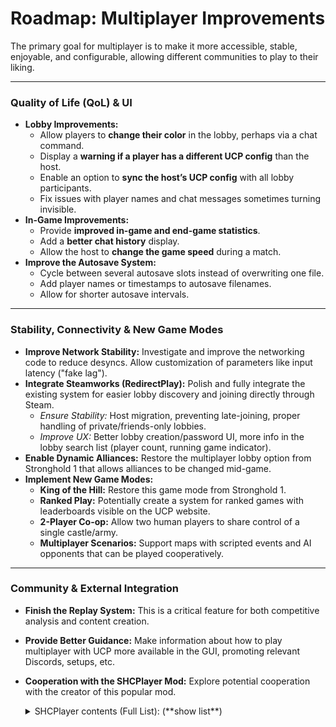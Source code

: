 # Roadmap: Multiplayer Improvements

The primary goal for multiplayer is to make it more accessible, stable, enjoyable, and configurable, allowing different communities to play to their liking.

---

### Quality of Life (QoL) & UI

-   **Lobby Improvements:**
    -   Allow players to **change their color** in the lobby, perhaps via a chat command.
    -   Display a **warning if a player has a different UCP config** than the host.
    -   Enable an option to **sync the host’s UCP config** with all lobby participants.
    -   Fix issues with player names and chat messages sometimes turning invisible.
-   **In-Game Improvements:**
    -   Provide **improved in-game and end-game statistics**.
    -   Add a **better chat history** display.
    -   Allow the host to **change the game speed** during a match.
-   **Improve the Autosave System:**
    -   Cycle between several autosave slots instead of overwriting one file.
    -   Add player names or timestamps to autosave filenames.
    -   Allow for shorter autosave intervals.

---

### Stability, Connectivity & New Game Modes

-   **Improve Network Stability:** Investigate and improve the networking code to reduce desyncs. Allow customization of parameters like input latency ("fake lag").
-   **Integrate Steamworks (RedirectPlay):** Polish and fully integrate the existing system for easier lobby discovery and joining directly through Steam.
    -   *Ensure Stability:* Host migration, preventing late-joining, proper handling of private/friends-only lobbies.
    -   *Improve UX:* Better lobby creation/password UI, more info in the lobby search list (player count, running game indicator).
-   **Enable Dynamic Alliances:** Restore the multiplayer lobby option from Stronghold 1 that allows alliances to be changed mid-game.
-   **Implement New Game Modes:**
    -   **King of the Hill:** Restore this game mode from Stronghold 1.
    -   **Ranked Play:** Potentially create a system for ranked games with leaderboards visible on the UCP website.
    -   **2-Player Co-op:** Allow two human players to share control of a single castle/army.
    -   **Multiplayer Scenarios:** Support maps with scripted events and AI opponents that can be played cooperatively.

---

### Community & External Integration

-   **Finish the Replay System:** This is a critical feature for both competitive analysis and content creation.
-   **Provide Better Guidance:** Make information about how to play multiplayer with UCP more available in the GUI, promoting relevant Discords, setups, etc.
-   **Cooperation with the SHCPlayer Mod:** Explore potential cooperation with the creator of this popular mod.
    <details><summary>SHCPlayer contents (Full List): (**show list**)</summary>

    - custom ingame UI for some settings adjustments and new features
    - fixed detection of invisible units and structures: you can no longer detect invisible enemy units and structures with the preview of a building
    - fixed double workers: you can no longer use sleep trick to assign more that one worker to the production
    - fixed stone teleport: blocking path to stone quarry no longer teleports stone to ox tether
    - fixed fire watchers stay at 0 popularity: fire watchers no longer stay with you at 0 popularity
    - fixed apple orchard size: apple orchard size after its construction has been changed from 11x11 to 12x12. it correspond to the size of its preview
    - fixed moat restoring under draw bridge: closing of the draw bridge no longer restores moat under it
    - fixed tunneler selection using bind keys: you can no longer select tunneler with bind keys after you send him to dig tunnel
    - added King of the Hill game mode. /koth lobby command
    - added observer mode. /observer or /obs lobby command
    - option to toggle window mode
    - option to change player color and /color lobby command
    - option to change network latency
    - save lobby settings in config file
    - improved moat planning in multiplayer matches
    - adapted avatar transfer to fit modern network bandwidth
    - adapted map transfer to fit modern network bandwidth
    - framerate independent camera movement
    - fixed v1.41 send map button
    - fixed destruction of siege engines. now engineers are destroyed together with siege
    - fixed unit binding in multyplayer. now bind group is available immediately
    - fixed bug that lead to cow carcass disappearing when it hit nearby area of siege unit
    - fixed incorrect destination point for military units
    - fixed route stuck for all labour units
    - fixed fast workers bug
    - fixed building's destruction gives double resources bug
    - fixed rally point sprite for horse archer
    - fixed attack focus of quarry stone pile
    - fixed missing space warning for destroyed buildings
    - fixed draw bridge destruction when neighbor building is destroyed
    - fixed cathedral rally point
    - fixed situation when labour and siege units stuck in a moat
    - fixed destruction of units hidden inside building
    - fixed bug that lead to climbing on a ladder back and forth
    - fixed assassin attack during climbing
    - fixed plants visualization for some maps
    - fixed stockpile destruction
    - fixed color table for some units
    - fixed save file name in multiplayer matches
    - deselect preview of the unique buildings after placement
    - tent and tunnel deselection disabling has been improved
    - draw preview of the building during camera movement
    - show version mismatch message in lobby chat
    - changed order of armory, stockpile and market products so they match each other
    - tons of other less significant bug fixes
    - Shift + drag to draw moat line (similar to building a wall)
    </details>